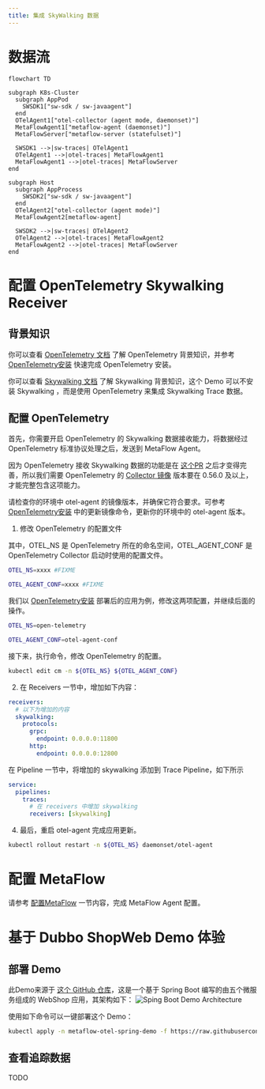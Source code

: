 ```yaml
---
title: 集成 SkyWalking 数据
---
```


# 数据流

```mermaid
flowchart TD

subgraph K8s-Cluster
  subgraph AppPod
    SWSDK1["sw-sdk / sw-javaagent"]
  end
  OTelAgent1["otel-collector (agent mode, daemonset)"]
  MetaFlowAgent1["metaflow-agent (daemonset)"]
  MetaFlowServer["metaflow-server (statefulset)"]

  SWSDK1 -->|sw-traces| OTelAgent1
  OTelAgent1 -->|otel-traces| MetaFlowAgent1
  MetaFlowAgent1 -->|otel-traces| MetaFlowServer
end

subgraph Host
  subgraph AppProcess
    SWSDK2["sw-sdk / sw-javaagent"]
  end
  OTelAgent2["otel-collector (agent mode)"]
  MetaFlowAgent2[metaflow-agent]

  SWSDK2 -->|sw-traces| OTelAgent2
  OTelAgent2 -->|otel-traces| MetaFlowAgent2
  MetaFlowAgent2 -->|otel-traces| MetaFlowServer
end
```

# 配置 OpenTelemetry Skywalking Receiver

## 背景知识

你可以查看 [OpenTelemetry 文档](https://opentelemetry.io/docs/) 了解 OpenTelemetry 背景知识，并参考 [OpenTelemetry安装](../tracing/03-opentelemetry/#配置-opentelemetry) 快速完成 OpenTelemetry 安装。

你可以查看 [Skywalking 文档](https://skywalking.apache.org/docs/) 了解 Skywalking 背景知识，这个 Demo 可以不安装 Skywalking ，而是使用 OpenTelemetry 来集成 Skywalking Trace 数据。

## 配置 OpenTelemetry 

首先，你需要开启 OpenTelemetry 的 Skywalking 数据接收能力，将数据经过 OpenTelemetry 标准协议处理之后，发送到 MetaFlow Agent。

因为 OpenTelemetry 接收 Skywalking 数据的功能是在 [这个PR](https://github.com/open-telemetry/opentelemetry-collector-contrib/pull/11562) 之后才变得完善，所以我们需要 OpenTelemetry 的 [Collector 镜像](https://hub.docker.com/r/otel/opentelemetry-collector-contrib) 版本要在 0.56.0 及以上，才能完整包含这项能力。

请检查你的环境中 otel-agent 的镜像版本，并确保它符合要求。可参考 [OpenTelemetry安装](../tracing/opentelemetry/#配置-otel-agent) 中的更新镜像命令，更新你的环境中的 otel-agent 版本。

1. 修改 OpenTelemetry 的配置文件

其中，OTEL_NS 是 OpenTelemetry 所在的命名空间，OTEL_AGENT_CONF 是 OpenTelemetry Collector 启动时使用的配置文件。

```bash
OTEL_NS=xxxx #FIXME

OTEL_AGENT_CONF=xxxx #FIXME
```

我们以 [OpenTelemetry安装](../tracing/03-opentelemetry/#配置-opentelemetry) 部署后的应用为例，修改这两项配置，并继续后面的操作。

```bash
OTEL_NS=open-telemetry

OTEL_AGENT_CONF=otel-agent-conf
```

接下来，执行命令，修改 OpenTelemetry 的配置。

```bash
kubectl edit cm -n ${OTEL_NS} ${OTEL_AGENT_CONF}
```

2. 在 Receivers 一节中，增加如下内容：
  
```yaml
receivers:
  # 以下为增加的内容
  skywalking: 
    protocols:
      grpc:
        endpoint: 0.0.0.0:11800
      http:
        endpoint: 0.0.0.0:12800
```

在 Pipeline 一节中，将增加的 skywalking 添加到 Trace Pipeline，如下所示

```yaml
service:
  pipelines:
    traces:
      # 在 receivers 中增加 skywalking
      receivers: [skywalking]
```

4. 最后，重启 otel-agent 完成应用更新。

```bash
kubectl rollout restart -n ${OTEL_NS} daemonset/otel-agent
```

# 配置 MetaFlow

请参考 [配置MetaFlow](../tracing/opentelemetry/#配置-metaflow) 一节内容，完成 MetaFlow Agent 配置。

# 基于 Dubbo ShopWeb Demo 体验

## 部署 Demo

此Demo来源于 [这个 GitHub 仓库](https://github.com/liuzhibin-cn/my-demo)，这是一个基于 Spring Boot 编写的由五个微服务组成的 WebShop 应用，其架构如下：
![Sping Boot Demo Architecture](https://camo.githubusercontent.com/a3ea4d518362321ddafa7f92223d2790d5086f5c4fd9a8feadfb76602ae6fe84/68747470733a2f2f7269636869652d6c656f2e6769746875622e696f2f79647265732f696d672f31302f3138302f313031342f6172636869746563747572652e706e67)

使用如下命令可以一键部署这个 Demo：
```bash
kubectl apply -n metaflow-otel-spring-demo -f https://raw.githubusercontent.com/metaflowys/metaflow-demo/main/metaflow-otel-spring-demo/metaflow-otel-spring-demo.yaml
```

## 查看追踪数据

TODO
